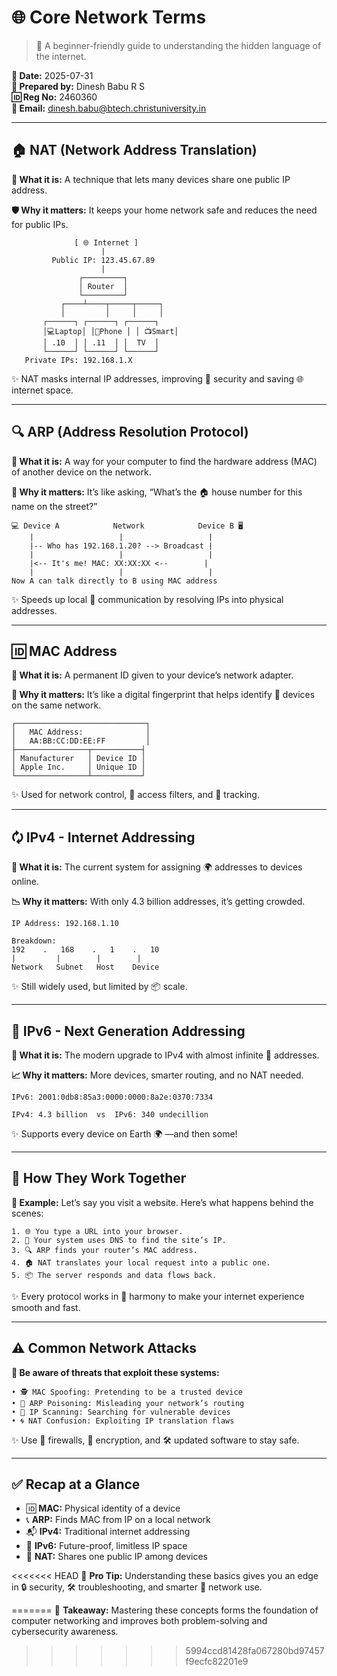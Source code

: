 # 🌐 Core Network Terms

> 🧠 A beginner-friendly guide to understanding the hidden language of the internet.

**📅 Date:** 2025-07-31  \
**👤 Prepared by:** Dinesh Babu R S  \
**🆔 Reg No:** 2460360  \
**📧 Email:** [dinesh.babu@btech.christuniversity.in](mailto\:dinesh.babu@btech.christuniversity.in)

---

## 🏠 NAT (Network Address Translation)

**🔎 What it is:** A technique that lets many devices share one public IP address.

**🛡️ Why it matters:** It keeps your home network safe and reduces the need for public IPs.

```
              [ 🌐 Internet ]
                    |
         Public IP: 123.45.67.89
                    |
               ┌─────────┐
               │ Router  │
               └─────────┘
           ┌────┴────┬─────┬─────┐
           │         │     │     │
       ┌──────┐ ┌──────┐ ┌──────┐
       │💻Laptop│ │📱Phone │ │ 📺Smart│
       │ .10  │ │ .11  │ │  TV  │
       └──────┘ └──────┘ └──────┘
   Private IPs: 192.168.1.X
```

✨ NAT masks internal IP addresses, improving 🔐 security and saving 🌐 internet space.

---

## 🔍 ARP (Address Resolution Protocol)

**🔎 What it is:** A way for your computer to find the hardware address (MAC) of another device on the network.

**📡 Why it matters:** It’s like asking, “What’s the 🏠 house number for this name on the street?”

```
💻 Device A            Network            Device B 🖥️
    |                   |                   |
    |-- Who has 192.168.1.20? --> Broadcast |
    |                   |                   |
    |<-- It's me! MAC: XX:XX:XX <--        |
    |                   |                   |
Now A can talk directly to B using MAC address
```

✨ Speeds up local 🔁 communication by resolving IPs into physical addresses.

---

## 🆔 MAC Address

**🔎 What it is:** A permanent ID given to your device’s network adapter.

**🧾 Why it matters:** It’s like a digital fingerprint that helps identify 🧠 devices on the same network.

```
┌─────────────────────────────┐
│   MAC Address:              │
│   AA:BB:CC:DD:EE:FF         │
├────────────────┬───────────┤
│ Manufacturer   │ Device ID │
│ Apple Inc.     │ Unique ID │
└────────────────┴───────────┘
```

✨ Used for network control, 🧭 access filters, and 📡 tracking.

---

## 🗘️ IPv4 - Internet Addressing

**🔎 What it is:** The current system for assigning 🌍 addresses to devices online.

**📉 Why it matters:** With only 4.3 billion addresses, it’s getting crowded.

```
IP Address: 192.168.1.10

Breakdown:
192    .   168    .   1    .   10
|         |        |        |
Network   Subnet   Host    Device
```

✨ Still widely used, but limited by 📦 scale.

---

## 🚀 IPv6 - Next Generation Addressing

**🔎 What it is:** The modern upgrade to IPv4 with almost infinite 🌌 addresses.

**📈 Why it matters:** More devices, smarter routing, and no NAT needed.

```
IPv6: 2001:0db8:85a3:0000:0000:8a2e:0370:7334

IPv4: 4.3 billion  vs  IPv6: 340 undecillion
```

✨ Supports every device on Earth 🌍 —and then some!

---

## 🔄 How They Work Together

**🔧 Example:** Let’s say you visit a website. Here’s what happens behind the scenes:

```
1. 🌐 You type a URL into your browser.
2. 🔎 Your system uses DNS to find the site’s IP.
3. 🔍 ARP finds your router’s MAC address.
4. 🏠 NAT translates your local request into a public one.
5. 📦 The server responds and data flows back.
```

✨ Every protocol works in 🎵 harmony to make your internet experience smooth and fast.

---

## ⚠️ Common Network Attacks

**🚨 Be aware of threats that exploit these systems:**

```
• 🕵️ MAC Spoofing: Pretending to be a trusted device
• 🧪 ARP Poisoning: Misleading your network’s routing
• 🔦 IP Scanning: Searching for vulnerable devices
• 🌀 NAT Confusion: Exploiting IP translation flaws
```

✨ Use 🔐 firewalls, 🔄 encryption, and 🛠️ updated software to stay safe.

---

## ✅ Recap at a Glance

- 🆔 **MAC:** Physical identity of a device
- 📞 **ARP:** Finds MAC from IP on a local network
- 📬 **IPv4:** Traditional internet addressing
- 🌌 **IPv6:** Future-proof, limitless IP space
- 🔄 **NAT:** Shares one public IP among devices

<<<<<<< HEAD
🧠 **Pro Tip:** Understanding these basics gives you an edge in 🔒 security, 🛠️ troubleshooting, and smarter 📡 network use.

=======
📖 **Takeaway:** Mastering these concepts forms the foundation of computer networking and improves both problem-solving and cybersecurity awareness.
>>>>>>> 5994ccd81428fa067280bd97457f9ecfc82201e9

